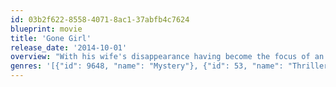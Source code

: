 ```yaml
---
id: 03b2f622-8558-4071-8ac1-37abfb4c7624
blueprint: movie
title: 'Gone Girl'
release_date: '2014-10-01'
overview: "With his wife's disappearance having become the focus of an intense media circus, a man sees the spotlight turned on him when it's suspected that he may not be innocent."
genres: '[{"id": 9648, "name": "Mystery"}, {"id": 53, "name": "Thriller"}, {"id": 18, "name": "Drama"}]'
---
```

